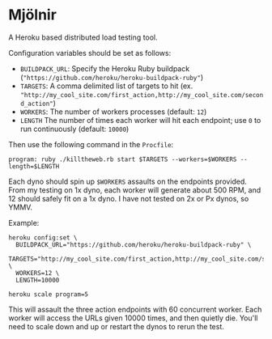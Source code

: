 Mjölnir
=======

A Heroku based distributed load testing tool.

Configuration variables should be set as follows:

  - `BUILDPACK_URL`: Specify the Heroku Ruby buildpack (`"https://github.com/heroku/heroku-buildpack-ruby"`)
  - `TARGETS`: A comma delimited list of targets to hit (ex. `"http://my_cool_site.com/first_action,http://my_cool_site.com/second_action"`)
  - `WORKERS`: The number of workers processes (default: `12`)
  - `LENGTH` The number of times each worker will hit each endpoint; use `0` to run continuously (default: `10000`)

Then use the following command in the `Procfile`:

    program: ruby ./killtheweb.rb start $TARGETS --workers=$WORKERS --length=$LENGTH

Each dyno should spin up `$WORKERS` assaults on the endpoints provided. From my testing on 1x dyno, each worker will generate about 500 RPM, and 12 should safely fit on a 1x dyno. I have not tested on 2x or Px dynos, so YMMV.

Example:

    heroku config:set \
      BUILDPACK_URL="https://github.com/heroku/heroku-buildpack-ruby" \
      TARGETS="http://my_cool_site.com/first_action,http://my_cool_site.com/second_action,http://my_cool_site.com/third_action" \
      WORKERS=12 \
      LENGTH=10000
    
    heroku scale program=5

This will assault the three action endpoints with 60 concurrent worker. Each worker will access the URLs given 10000 times, and then quietly die. You'll need to scale down and up or restart the dynos to rerun the test.

